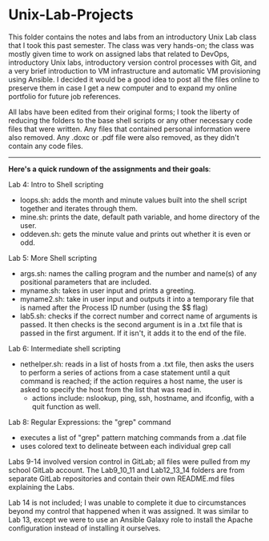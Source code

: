 # Unix-Lab-Projects

This folder contains the notes and labs from an introductory Unix Lab class that I took this past semester. The class was very hands-on; the class was mostly given time to work on assigned labs that related to DevOps, introductory Unix labs, introductory version control processes with Git, and a very brief introduction to VM infrastructure and automatic VM provisioning using Ansible. I decided it would be a good idea to post all the files online to preserve them in case I get a new computer and to expand my online portfolio for future job references.

All labs have been edited from their original forms; I took the liberty of reducing the folders to the base shell scripts or any other necessary code files that were written. Any files that contained personal information were also removed. Any .doxc or .pdf file were also removed, as they didn't contain any code files.

___

**Here's a quick rundown of the assignments and their goals**:

Lab 4: Intro to Shell scripting
 - loops.sh: adds the month and minute values built into the shell script together and iterates through them.
 - mine.sh: prints the date, default path variable, and home directory of the user.
 - oddeven.sh: gets the minute value and prints out whether it is even or odd.
 
Lab 5: More Shell scripting
  - args.sh: names the calling program and the number and name(s) of any positional parameters that are included.
  - myname.sh: takes in user input and prints a greeting.
  - myname2.sh: take in user input and outputs it into a temporary file that is named after the Process ID number (using the $$ flag)
  - lab5.sh: checks if the correct number and correct name of arguments is passed. It then checks is the second argument is in a .txt file that is passed in the first argument. If it isn't, it adds it to the end of the file.
  
Lab 6: Intermediate shell scripting
 - nethelper.sh: reads in a list of hosts from a .txt file, then asks the users to perform a series of actions from a case statement until a quit command is reached; if the action requires a host name, the user is asked to specify the host from the list that was read in.
   - actions include: nslookup, ping, ssh, hostname, and ifconfig, with a quit function as well.
   
Lab 8: Regular Expressions: the "grep" command
 - executes a list of "grep" pattern matching commands from a .dat file
 - uses colored text to delineate between each individual grep call
 
Labs 9-14 involved version control in GitLab; all files were pulled from my school GitLab account. The Lab9_10_11 and Lab12_13_14 folders are from separate GitLab repositories and contain their own README.md files explaining the Labs.

Lab 14 is not included; I was unable to complete it due to circumstances beyond my control that happened when it was assigned. It was similar to Lab 13, except we were to use an Ansible Galaxy role to install the Apache configuration instead of installing it ourselves.
